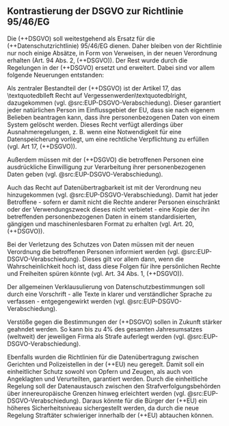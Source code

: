 ## Kontrastierung der DSGVO zur Richtlinie 95/46/EG

Die (++DSGVO) soll weitestgehend als Ersatz für die (++Datenschutzrichtlinie) 95/46/EG dienen. Daher bleiben von der Richtlinie nur noch einige Absätze, in Form von Verweisen, in der neuen Verordnung erhalten (Art. 94 Abs. 2, (++DSGVO)). Der Rest wurde durch die Regelungen in der (++DSGVO) ersetzt und erweitert. Dabei sind vor allem folgende Neuerungen entstanden:

Als zentraler Bestandteil der (++DSGVO) ist der Artikel 17, das \textquotedblleft Recht auf Vergessenwerden\textquotedblright, dazugekommen (vgl. @src:EUP-DSGVO-Verabschiedung). Dieser garantiert jeder natürlichen Person im Einflussgebiet der EU, dass sie nach eigenem Belieben beantragen kann, dass ihre personenbezogenen Daten von einem System gelöscht werden. Dieses Recht verfügt allerdings über Ausnahmeregelungen, z. B. wenn eine Notwendigkeit für eine Datenspeicherung vorliegt, um eine rechtliche Verpflichtung zu erfüllen (vgl. Art 17, (++DSGVO)).

Außerdem müssen mit der (++DSGVO) die betroffenen Personen eine ausdrückliche Einwilligung zur Verarbeitung ihrer personenbezogenen Daten geben (vgl. @src:EUP-DSGVO-Verabschiedung).

Auch das Recht auf Datenübertragbarkeit ist mit der Verordnung neu hinzugekommen (vgl. @src:EUP-DSGVO-Verabschiedung). Damit hat jeder Betroffene - sofern er damit nicht die Rechte anderer Personen einschränkt oder der Verwendungszweck dieses nicht verbietet - eine Kopie der ihn betreffenden personenbezogenen Daten in einem standardisierten, gängigen und maschinenlesbaren Format zu erhalten (vgl. Art. 20, (++DSGVO)).

Bei der Verletzung des Schutzes von Daten müssen mit der neuen Verordnung die betroffenen Personen informiert werden (vgl. @src:EUP-DSGVO-Verabschiedung). Dieses gilt vor allem dann, wenn die Wahrscheinlichkeit hoch ist, dass diese Folgen für ihre persönlichen Rechte und Freiheiten spüren könnte (vgl. Art. 34 Abs. 1, (++DSGVO)).

Der allgemeinen Verklausulierung von Datenschutzbestimmungen soll durch eine Vorschrift - alle Texte in klarer und verständlicher Sprache zu verfassen - entgegengewirkt werden (vgl. @src:EUP-DSGVO-Verabschiedung).

Verstöße gegen die Bestimmungen der (++DSGVO) sollen in Zukunft stärker geahndet werden. So kann bis zu 4% des gesamten Jahresumsatzes (weltweit) der jeweiligen Firma als Strafe auferlegt werden (vgl. @src:EUP-DSGVO-Verabschiedung).

Ebenfalls wurden die Richtlinien für die Datenübertragung zwischen Gerichten und Polizeistellen in der (++EU) neu geregelt. Damit soll ein einheitlicher Schutz sowohl von Opfern und Zeugen, als auch von Angeklagten und Verurteilten, garantiert werden. Durch die einheitliche Regelung soll der Datenaustausch zwischen den Strafverfolgungsbehörden über innereuropäische Grenzen hinweg erleichtert werden (vgl. @src:EUP-DSGVO-Verabschiedung). Daraus könnte für die Bürger der (++EU) ein höheres Sicherheitsniveau sichergestellt werden, da durch die neue Regelung Straftäter schwieriger innerhalb der (++EU) abtauchen können.
